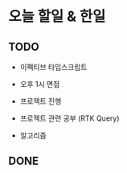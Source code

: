 # 오늘 할일 & 한일

## TODO

- 이펙티브 타입스크립트

- 오후 1시 면접

- 프로젝트 진행

- 프로젝트 관련 공부 (RTK Query)

- 알고리즘

## DONE
